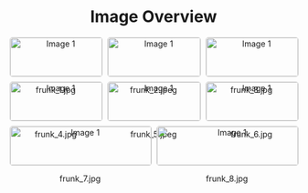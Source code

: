 <h1 style ="text-align: center;"> Image Overview </h1>
<div style="display: flex; flex-wrap: wrap; gap: 10px; justify-content: center;">
<div style="flex: 1 1 calc(33.333% - 20px); max-width: 300px; text-align: center;">
<img src="https://media.evkx.net/multimedia/technology/cargoandtowing/frunkcargo/frunk_1_xst.jpg" alt="Image 1" style="width: 100%; border: 1px solid #ddd; border-radius: 5px;">
<p>frunk_1.jpg</p>
</div>
<div style="flex: 1 1 calc(33.333% - 20px); max-width: 300px; text-align: center;">
<img src="https://media.evkx.net/multimedia/technology/cargoandtowing/frunkcargo/frunk_2_xst.jpeg" alt="Image 1" style="width: 100%; border: 1px solid #ddd; border-radius: 5px;">
<p>frunk_2.jpeg</p>
</div>
<div style="flex: 1 1 calc(33.333% - 20px); max-width: 300px; text-align: center;">
<img src="https://media.evkx.net/multimedia/technology/cargoandtowing/frunkcargo/frunk_3_xst.jpg" alt="Image 1" style="width: 100%; border: 1px solid #ddd; border-radius: 5px;">
<p>frunk_3.jpg</p>
</div>
<div style="flex: 1 1 calc(33.333% - 20px); max-width: 300px; text-align: center;">
<img src="https://media.evkx.net/multimedia/technology/cargoandtowing/frunkcargo/frunk_4_xst.jpg" alt="Image 1" style="width: 100%; border: 1px solid #ddd; border-radius: 5px;">
<p>frunk_4.jpg</p>
</div>
<div style="flex: 1 1 calc(33.333% - 20px); max-width: 300px; text-align: center;">
<img src="https://media.evkx.net/multimedia/technology/cargoandtowing/frunkcargo/frunk_5_xst.jpeg" alt="Image 1" style="width: 100%; border: 1px solid #ddd; border-radius: 5px;">
<p>frunk_5.jpeg</p>
</div>
<div style="flex: 1 1 calc(33.333% - 20px); max-width: 300px; text-align: center;">
<img src="https://media.evkx.net/multimedia/technology/cargoandtowing/frunkcargo/frunk_6_xst.jpg" alt="Image 1" style="width: 100%; border: 1px solid #ddd; border-radius: 5px;">
<p>frunk_6.jpg</p>
</div>
<div style="flex: 1 1 calc(33.333% - 20px); max-width: 300px; text-align: center;">
<img src="https://media.evkx.net/multimedia/technology/cargoandtowing/frunkcargo/frunk_7_xst.jpg" alt="Image 1" style="width: 100%; border: 1px solid #ddd; border-radius: 5px;">
<p>frunk_7.jpg</p>
</div>
<div style="flex: 1 1 calc(33.333% - 20px); max-width: 300px; text-align: center;">
<img src="https://media.evkx.net/multimedia/technology/cargoandtowing/frunkcargo/frunk_8_xst.jpg" alt="Image 1" style="width: 100%; border: 1px solid #ddd; border-radius: 5px;">
<p>frunk_8.jpg</p>
</div>
</div>
